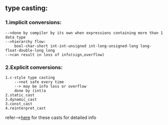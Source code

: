 ## type casting:
### 1.implicit conversions:
    -->done by compiler by its own when expressions containing more than 1 data type
    -->hierarchy flow:
        bool-char-short int-int-unsigned int-long-unsigned-long long-float-double-long long
    -->can result in loss of info(sign,overflow)

### 2.Explicit conversions:
    1.c-style type casting 
        -->not safe every time
        --> may be info loss or overflow
        done by (int)a
    2.static_cast
    3.dynamic_cast
    3.const_cast
    4.reinterpret_cast
refer-->[here](https://en.cppreference.com/w/cpp/language/expressions) for these casts for detailed info
